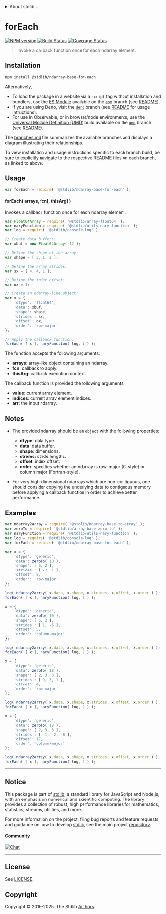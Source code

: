 <!--

@license Apache-2.0

Copyright (c) 2024 The Stdlib Authors.

Licensed under the Apache License, Version 2.0 (the "License");
you may not use this file except in compliance with the License.
You may obtain a copy of the License at

   http://www.apache.org/licenses/LICENSE-2.0

Unless required by applicable law or agreed to in writing, software
distributed under the License is distributed on an "AS IS" BASIS,
WITHOUT WARRANTIES OR CONDITIONS OF ANY KIND, either express or implied.
See the License for the specific language governing permissions and
limitations under the License.

-->


<details>
  <summary>
    About stdlib...
  </summary>
  <p>We believe in a future in which the web is a preferred environment for numerical computation. To help realize this future, we've built stdlib. stdlib is a standard library, with an emphasis on numerical and scientific computation, written in JavaScript (and C) for execution in browsers and in Node.js.</p>
  <p>The library is fully decomposable, being architected in such a way that you can swap out and mix and match APIs and functionality to cater to your exact preferences and use cases.</p>
  <p>When you use stdlib, you can be absolutely certain that you are using the most thorough, rigorous, well-written, studied, documented, tested, measured, and high-quality code out there.</p>
  <p>To join us in bringing numerical computing to the web, get started by checking us out on <a href="https://github.com/stdlib-js/stdlib">GitHub</a>, and please consider <a href="https://opencollective.com/stdlib">financially supporting stdlib</a>. We greatly appreciate your continued support!</p>
</details>

# forEach

[![NPM version][npm-image]][npm-url] [![Build Status][test-image]][test-url] [![Coverage Status][coverage-image]][coverage-url] <!-- [![dependencies][dependencies-image]][dependencies-url] -->

> Invoke a callback function once for each ndarray element.

<section class="intro">

</section>

<!-- /.intro -->

<section class="installation">

## Installation

```bash
npm install @stdlib/ndarray-base-for-each
```

Alternatively,

-   To load the package in a website via a `script` tag without installation and bundlers, use the [ES Module][es-module] available on the [`esm`][esm-url] branch (see [README][esm-readme]).
-   If you are using Deno, visit the [`deno`][deno-url] branch (see [README][deno-readme] for usage intructions).
-   For use in Observable, or in browser/node environments, use the [Universal Module Definition (UMD)][umd] build available on the [`umd`][umd-url] branch (see [README][umd-readme]).

The [branches.md][branches-url] file summarizes the available branches and displays a diagram illustrating their relationships.

To view installation and usage instructions specific to each branch build, be sure to explicitly navigate to the respective README files on each branch, as linked to above.

</section>

<section class="usage">

## Usage

```javascript
var forEach = require( '@stdlib/ndarray-base-for-each' );
```

#### forEach( arrays, fcn\[, thisArg] )

Invokes a callback function once for each ndarray element.

```javascript
var Float64Array = require( '@stdlib/array-float64' );
var naryFunction = require( '@stdlib/utils-nary-function' );
var log = require( '@stdlib/console-log' );

// Create data buffers:
var xbuf = new Float64Array( 12 );

// Define the shape of the array:
var shape = [ 3, 1, 2 ];

// Define the array strides:
var sx = [ 4, 4, 1 ];

// Define the index offset:
var ox = 1;

// Create an ndarray-like object:
var x = {
    'dtype': 'float64',
    'data': xbuf,
    'shape': shape,
    'strides': sx,
    'offset': ox,
    'order': 'row-major'
};

// Apply the callback function:
forEach( [ x ], naryFunction( log, 1 ) );
```

The function accepts the following arguments:

-   **arrays**: array-like object containing an ndarray.
-   **fcn**: callback to apply.
-   **thisArg**: callback execution context.

The callback function is provided the following arguments:

-   **value**: current array element.
-   **indices**: current array element indices.
-   **arr**: the input ndarray.

</section>

<!-- /.usage -->

<section class="notes">

## Notes

-   The provided ndarray should be an `object` with the following properties:

    -   **dtype**: data type.
    -   **data**: data buffer.
    -   **shape**: dimensions.
    -   **strides**: stride lengths.
    -   **offset**: index offset.
    -   **order**: specifies whether an ndarray is row-major (C-style) or column major (Fortran-style).

-   For very high-dimensional ndarrays which are non-contiguous, one should consider copying the underlying data to contiguous memory before applying a callback function in order to achieve better performance.

</section>

<!-- /.notes -->

<section class="examples">

## Examples

<!-- eslint no-undef: "error" -->

```javascript
var ndarray2array = require( '@stdlib/ndarray-base-to-array' );
var zeroTo = require( '@stdlib/array-base-zero-to' );
var naryFunction = require( '@stdlib/utils-nary-function' );
var log = require( '@stdlib/console-log' );
var forEach = require( '@stdlib/ndarray-base-for-each' );

var x = {
    'dtype': 'generic',
    'data': zeroTo( 10 ),
    'shape': [ 5, 2 ],
    'strides': [ -2, 1 ],
    'offset': 8,
    'order': 'row-major'
};

log( ndarray2array( x.data, x.shape, x.strides, x.offset, x.order ) );
forEach( [ x ], naryFunction( log, 2 ) );

x = {
    'dtype': 'generic',
    'data': zeroTo( 10 ),
    'shape': [ 5, 2 ],
    'strides': [ 1, -5 ],
    'offset': 5,
    'order': 'column-major'
};

log( ndarray2array( x.data, x.shape, x.strides, x.offset, x.order ) );
forEach( [ x ], naryFunction( log, 2 ) );

x = {
    'dtype': 'generic',
    'data': zeroTo( 18 ),
    'shape': [ 2, 3, 3 ],
    'strides': [ 9, 3, 1 ],
    'offset': 0,
    'order': 'row-major'
};

log( ndarray2array( x.data, x.shape, x.strides, x.offset, x.order ) );
forEach( [ x ], naryFunction( log, 2 ) );

x = {
    'dtype': 'generic',
    'data': zeroTo( 18 ),
    'shape': [ 2, 3, 3 ],
    'strides': [ -1, -2, -6 ],
    'offset': 17,
    'order': 'column-major'
};

log( ndarray2array( x.data, x.shape, x.strides, x.offset, x.order ) );
forEach( [ x ], naryFunction( log, 2 ) );
```

</section>

<!-- /.examples -->

<!-- Section for related `stdlib` packages. Do not manually edit this section, as it is automatically populated. -->

<section class="related">

</section>

<!-- /.related -->


<section class="main-repo" >

* * *

## Notice

This package is part of [stdlib][stdlib], a standard library for JavaScript and Node.js, with an emphasis on numerical and scientific computing. The library provides a collection of robust, high performance libraries for mathematics, statistics, streams, utilities, and more.

For more information on the project, filing bug reports and feature requests, and guidance on how to develop [stdlib][stdlib], see the main project [repository][stdlib].

#### Community

[![Chat][chat-image]][chat-url]

---

## License

See [LICENSE][stdlib-license].


## Copyright

Copyright &copy; 2016-2025. The Stdlib [Authors][stdlib-authors].

</section>

<!-- /.stdlib -->

<!-- Section for all links. Make sure to keep an empty line after the `section` element and another before the `/section` close. -->

<section class="links">

[npm-image]: http://img.shields.io/npm/v/@stdlib/ndarray-base-for-each.svg
[npm-url]: https://npmjs.org/package/@stdlib/ndarray-base-for-each

[test-image]: https://github.com/stdlib-js/ndarray-base-for-each/actions/workflows/test.yml/badge.svg?branch=main
[test-url]: https://github.com/stdlib-js/ndarray-base-for-each/actions/workflows/test.yml?query=branch:main

[coverage-image]: https://img.shields.io/codecov/c/github/stdlib-js/ndarray-base-for-each/main.svg
[coverage-url]: https://codecov.io/github/stdlib-js/ndarray-base-for-each?branch=main

<!--

[dependencies-image]: https://img.shields.io/david/stdlib-js/ndarray-base-for-each.svg
[dependencies-url]: https://david-dm.org/stdlib-js/ndarray-base-for-each/main

-->

[chat-image]: https://img.shields.io/gitter/room/stdlib-js/stdlib.svg
[chat-url]: https://app.gitter.im/#/room/#stdlib-js_stdlib:gitter.im

[stdlib]: https://github.com/stdlib-js/stdlib

[stdlib-authors]: https://github.com/stdlib-js/stdlib/graphs/contributors

[umd]: https://github.com/umdjs/umd
[es-module]: https://developer.mozilla.org/en-US/docs/Web/JavaScript/Guide/Modules

[deno-url]: https://github.com/stdlib-js/ndarray-base-for-each/tree/deno
[deno-readme]: https://github.com/stdlib-js/ndarray-base-for-each/blob/deno/README.md
[umd-url]: https://github.com/stdlib-js/ndarray-base-for-each/tree/umd
[umd-readme]: https://github.com/stdlib-js/ndarray-base-for-each/blob/umd/README.md
[esm-url]: https://github.com/stdlib-js/ndarray-base-for-each/tree/esm
[esm-readme]: https://github.com/stdlib-js/ndarray-base-for-each/blob/esm/README.md
[branches-url]: https://github.com/stdlib-js/ndarray-base-for-each/blob/main/branches.md

[stdlib-license]: https://raw.githubusercontent.com/stdlib-js/ndarray-base-for-each/main/LICENSE

<!-- <related-links> -->

<!-- </related-links> -->

</section>

<!-- /.links -->

